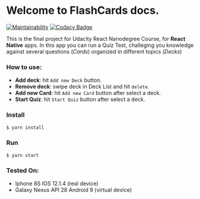# Welcome to FlashCards docs.

[![Maintainability](https://api.codeclimate.com/v1/badges/6d6ac255c345313b2c8b/maintainability)](https://codeclimate.com/github/chrismaille/FlashCards/maintainability)
[![Codacy Badge](https://api.codacy.com/project/badge/Grade/71d25a74c77f44d4bead5b4f883c6efd)](https://www.codacy.com/app/chrismaille/FlashCards?utm_source=github.com&amp;utm_medium=referral&amp;utm_content=chrismaille/FlashCards&amp;utm_campaign=Badge_Grade)

This is the final project for Udacity React Nanodegree Course, for **React
Native** apps. In this app you can run a Quiz Test, challeging you knowledge against
several questions (_Cards_) organized in different topics (_Decks_)

### How to use:
* **Add deck**: hit `Add new Deck` button.
* **Remove deck**: swipe deck in Deck List and hit `delete`.
* **Add new Card**: hit `Add new Card` button after select a deck.
* **Start Quiz**: hit `Start Quiz` button after select a deck.

### Install
```bash
$ yarn install
```

### Run
```
$ yarn start
```

### Tested On:
* Iphone 8S IOS 12.1.4 (real device)
* Galaxy Nexus API 28 Android 9 (virtual device)
